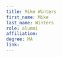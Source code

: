 ```yaml
---
title: Mike Winters
first_name: Mike
last_name: Winters
role: alumni
affiliation:
degree: MA
link:
---
```

